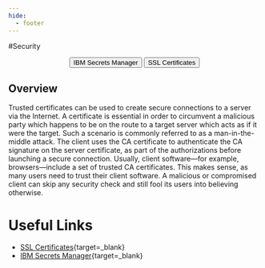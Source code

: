 ```yaml
---
hide:
  - footer
---
```

<script>
  document.title = "Security";
</script>
#Security

<html>
<body>
<div style="text-align:center">
<button onclick="location.href='./IBMSecretsManager/'" class="custom-btn btn-7">IBM Secrets Manager</button>
<button onclick="location.href='./SSLCertificates/'" class="custom-btn btn-7">SSL Certificates</button>
</div>
</body>
</html>

## Overview

Trusted certificates can be used to create secure connections to a server via the Internet. A certificate is essential in order to circumvent a malicious party which happens to be on the route to a target server which acts as if it were the target. Such a scenario is commonly referred to as a man-in-the-middle attack. The client uses the CA certificate to authenticate the CA signature on the server certificate, as part of the authorizations before launching a secure connection. Usually, client software—for example, browsers—include a set of trusted CA certificates. This makes sense, as many users need to trust their client software. A malicious or compromised client can skip any security check and still fool its users into believing otherwise.

#   Useful Links
- [SSL Certificates](https://en.wikipedia.org/wiki/Certificate_authority){target=_blank}
- [IBM Secrets Manager](https://cloud.ibm.com/docs/secrets-manager?topic=secrets-manager-getting-started){target=_blank}
